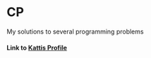 # CP

My solutions to several programming problems

#### Link to [Kattis Profile](https://open.kattis.com/users/max-brodeur)
